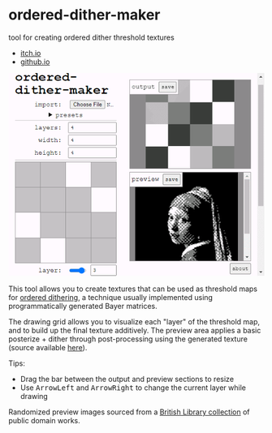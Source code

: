 # ordered-dither-maker

tool for creating ordered dither threshold textures

- [itch.io](https://seansleblanc.itch.io/ordered-dither-maker)
- [github.io](https://seleb.github.io/ordered-dither-maker/)

![Screenshot showing UI](./cover.gif)

This tool allows you to create textures that can be used as threshold maps for [ordered dithering](https://en.wikipedia.org/wiki/Ordered_dithering), a technique usually implemented using programmatically generated Bayer matrices.

The drawing grid allows you to visualize each "layer" of the threshold map, and to build up the final texture additively. The preview area applies a basic posterize + dither through post-processing using the generated texture (source available [here](https://github.com/seleb/ordered-dither-maker/blob/main/src/app/fragment.ts)).

Tips:

- Drag the bar between the output and preview sections to resize
- Use <kbd>ArrowLeft</kbd> and <kbd>ArrowRight</kbd> to change the current layer while drawing

Randomized preview images sourced from a [British Library collection](https://www.flickr.com/photos/britishlibrary/albums/72157641858423503) of public domain works.
